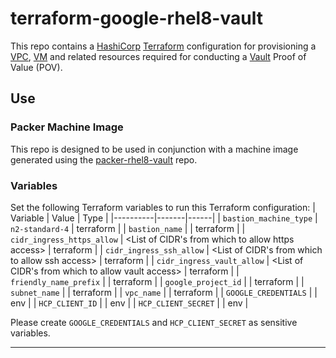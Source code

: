 # terraform-google-rhel8-vault

This repo contains a [HashiCorp](https://hashicorp.com) [Terraform](https://terraform.io) configuration for provisioning a [VPC](https://registry.terraform.io/providers/hashicorp/google/latest/docs/resources/compute_network), [VM](https://registry.terraform.io/providers/hashicorp/google/latest/docs/resources/compute_instance) and related resources required for conducting a [Vault](https://vaultproject.io) Proof of Value (POV).

## Use

### Packer Machine Image
This repo is designed to be used in conjunction with a machine image generated using the [packer-rhel8-vault](https://github.com/ykhemani/packer-rhel8-vault) repo.

### Variables
Set the following Terraform variables to run this Terraform configuration:
| Variable | Value | Type |
|----------|-------|------|
| `bastion_machine_type` | `n2-standard-4` | terraform |
| `bastion_name` | <Name for bastion host> | terraform |
| `cidr_ingress_https_allow` | <List of CIDR's from which to allow https access> | terraform |
| `cidr_ingress_ssh_allow` | <List of CIDR's from which to allow ssh access> | terraform |
| `cidr_ingress_vault_allow` | <List of CIDR's from which to allow vault access> | terraform |
| `friendly_name_prefix` | <friendly naming prefix> | terraform |
| `google_project_id` | <Google Project ID> | terraform |
| `subnet_name` | <Name for subnet> | terraform |
| `vpc_name` | <Name for VPC> | terraform |
| `GOOGLE_CREDENTIALS` | <Google Credentials> | env |
| `HCP_CLIENT_ID` | <HCP Service Principal Client ID> | env |
| `HCP_CLIENT_SECRET` | <HCP Service Principal Client Secret> | env |

Please create `GOOGLE_CREDENTIALS` and `HCP_CLIENT_SECRET` as sensitive variables.

---
